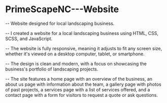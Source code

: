 # PrimeScapeNC---Website
-- Website designed for local landscaping business.

-- I created a website for a local landscaping business using HTML, CSS, SCSS, and JavaScript.

-- The website is fully responsive, meaning it adjusts to fit any screen size, whether it's viewed on a desktop computer, tablet, or smartphone. 

-- The design is clean and modern, with a focus on showcasing the business's portfolio of landscaping projects.

-- The site features a home page with an overview of the business, an about us page with information about the team, a gallery page with photos of past projects, 
a services page with a list of services offered, and a contact page with a form for visitors to
request a quote or ask questions.
